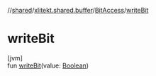//[shared](../../../index.md)/[xlitekt.shared.buffer](../index.md)/[BitAccess](index.md)/[writeBit](write-bit.md)

# writeBit

[jvm]\
fun [writeBit](write-bit.md)(value: [Boolean](https://kotlinlang.org/api/latest/jvm/stdlib/kotlin/-boolean/index.html))

